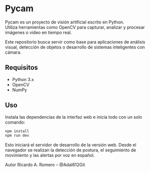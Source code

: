 # Pycam

Pycam es un proyecto de visión artificial escrito en Python.  
Utiliza herramientas como OpenCV para capturar, analizar y procesar imágenes o video en tiempo real.  

Este repositorio busca servir como base para aplicaciones de análisis visual, detección de objetos o desarrollo de sistemas inteligentes con cámara.

## Requisitos

- Python 3.x
- OpenCV
- NumPy

## Uso

Instala las dependencias de la interfaz web e inicia todo con un solo comando:

```bash
npm install
npm run dev
```

Esto iniciará el servidor de desarrollo de la versión web. Desde el navegador
se realizan la detección de postura, el seguimiento de movimiento y las
alertas por voz en español.

Autor
Ricardo A. Romero – @Adal612Git
